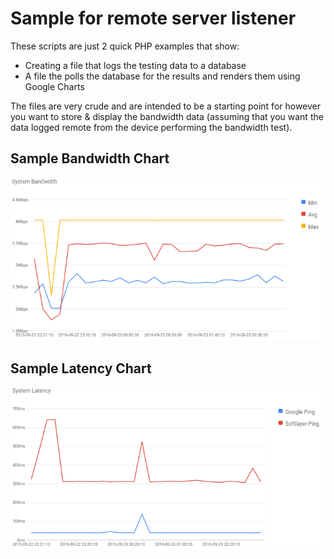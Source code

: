 # Sample for remote server listener

These scripts are just 2 quick PHP examples that show:
* Creating a file that logs the testing data to a database
* A file the polls the database for the results and renders them using Google Charts

The files are very crude and are intended to be a starting point for however you want to store & display the bandwidth data (assuming that you want the data logged remote from the device performing the bandwidth test).

## Sample Bandwidth Chart
![Bandwidth Chart](bandwidth-chart.png?raw=true "Bandwidth Chart")

## Sample Latency Chart
![Latency Chart](latency-chart.png?raw=true "Latency Chart")

